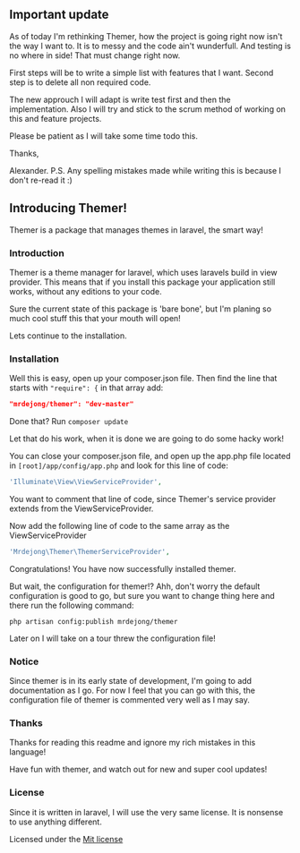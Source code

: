 ## Important update
As of today I'm rethinking Themer, how the project is going right now isn't the way I want to. It is to messy and the code ain't wunderfull. And testing is no where in side! That must change right now.

First steps will be to write a simple list with features that I want.
Second step is to delete all non required code.

The new approuch I will adapt is write test first and then the implementation. Also I will try and stick to the scrum method of working on this and feature projects.

Please be patient as I will take some time todo this.

Thanks,

Alexander.
P.S. Any spelling mistakes made while writing this is because I don't re-read it :)


## Introducing Themer!

Themer is a package that manages themes in laravel, the smart way!

### Introduction

Themer is a theme manager for laravel, which uses laravels build in view provider. This means that if you install this package your application still works, without any editions to your code.

Sure the current state of this package is 'bare bone', but I'm planing so much cool stuff this that your mouth will open!

Lets continue to the installation.

### Installation

Well this is easy, open up your composer.json file. Then find the line that starts with `"require": {` in that array add:

```json
"mrdejong/themer": "dev-master"
```

Done that? Run `composer update`

Let that do his work, when it is done we are going to do some hacky work!

You can close your composer.json file, and open up the app.php file located in `[root]/app/config/app.php` and look for this line of code:
```php
'Illuminate\View\ViewServiceProvider',
```

You want to comment that line of code, since Themer's service provider extends from the ViewServiceProvider.

Now add the following line of code to the same array as the ViewServiceProvider
```php
'Mrdejong\Themer\ThemerServiceProvider',
```

Congratulations! You have now successfully installed themer.

But wait, the configuration for themer!?
Ahh, don't worry the default configuration is good to go, but sure you want to change thing here and there run the following command:
```
php artisan config:publish mrdejong/themer
```

Later on I will take on a tour threw the configuration file!

### Notice

Since themer is in its early state of development, I'm going to add documentation as I go. For now I feel that you can go with this, the configuration file of themer is commented very well as I may say.

### Thanks

Thanks for reading this readme and  ignore my rich mistakes in this language!

Have fun with themer, and watch out for new and super cool updates!

### License
Since it is written in laravel, I will use the very same license. It is nonsense to use anything different.

Licensed under the [Mit license](http://opensource.org/licenses/MIT)
